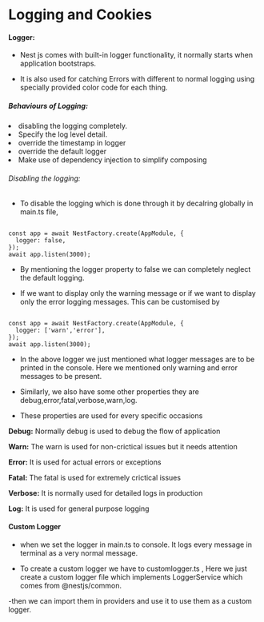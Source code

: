 <h1>Logging and Cookies</h1>

<h4>Logger:</h4>

- Nest js comes with built-in logger functionality, it normally starts when application bootstraps.

- It is also used for catching Errors with different to normal logging using specially provided color code for each thing.

<h5>Behaviours of Logging:</h5>

<li>disabling the logging completely.</li>
<li>Specify the log level detail.</li>
<li>override the timestamp in logger</li>
<li>override the default logger</li>
<li>Make use of dependency injection to simplify composing</li>

<h6>Disabling the logging:</h6>

- To disable the logging which is done through it by decalring globally in main.ts file,

<code>
const app = await NestFactory.create(AppModule, {
  logger: false,
});
await app.listen(3000);
</code>

- By mentioning the logger property to false we can completely neglect the default logging.

- If we want to display only the warning message or if we want to display only the error logging messages. This can be customised by

<code>
const app = await NestFactory.create(AppModule, {
  logger: ['warn','error'],
});
await app.listen(3000);
</code>

- In the above logger we just mentioned what logger messages are to be printed in the console. Here we mentioned only warning and error messages to be present.

- Similarly, we also have some other properties they are debug,error,fatal,verbose,warn,log.

- These properties are used for every specific occasions

<p><b>Debug:</b> Normally debug is used to debug the flow of application</p>
<p><b>Warn:</b> The warn is used for non-crictical issues but it needs attention</p>
<p><b>Error:</b> It is used for actual errors or exceptions</p>
<p><b>Fatal:</b> The fatal is used for extremely crictical issues</p>
<p><b>Verbose:</b> It is normally used for detailed logs in production</p>
<p><b>Log:</b> It is used for general purpose logging</p>

<h4>Custom Logger</h4>

- when we set the logger in main.ts to console. It logs every message in terminal as a very normal message.

- To create a custom logger we have to customlogger.ts , Here we just create a custom logger file which implements LoggerService which comes from @nestjs/common.

-then we can import them in providers and use it to use them as a custom logger.
